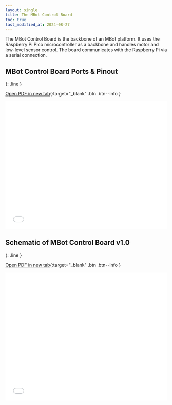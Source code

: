 ```yaml
---
layout: single
title: The MBot Control Board
toc: true
last_modified_at: 2024-08-27
---
```


The MBot Control Board is the backbone of an MBot platform. It uses the Raspberry Pi Pico microcontroller as a backbone and handles motor and low-level sensor control. The board communicates with the Raspberry Pi via a serial connection.

## MBot Control Board Ports & Pinout
{: .line }

[Open PDF in new tab](/assets/files/MBot_ControlBoard_Pinout.pdf){:target="_blank" .btn .btn--info }

<iframe src="/assets/files/MBot_ControlBoard_Pinout.pdf" style="width:100%; height:400px;" frameborder="0"></iframe>

## Schematic of MBot Control Board v1.0
{: .line }

[Open PDF in new tab](/assets/files/Schematic_MBotControlBoard_V1.0.pdf){:target="_blank" .btn .btn--info }

<iframe src="/assets/files/Schematic_MBotControlBoard_V1.0.pdf" style="width:100%; height:400px;" frameborder="0"></iframe>

